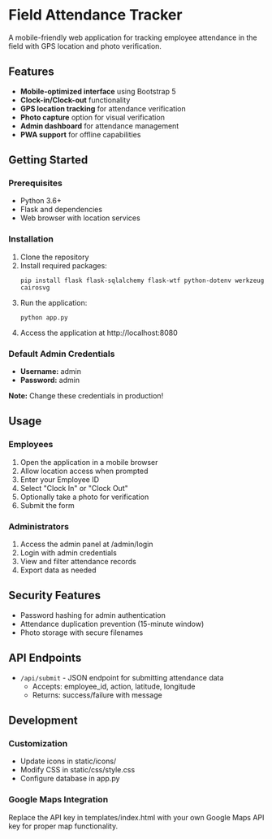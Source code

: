 # Field Attendance Tracker

A mobile-friendly web application for tracking employee attendance in the field with GPS location and photo verification.

## Features

- **Mobile-optimized interface** using Bootstrap 5
- **Clock-in/Clock-out** functionality
- **GPS location tracking** for attendance verification
- **Photo capture** option for visual verification
- **Admin dashboard** for attendance management
- **PWA support** for offline capabilities

## Getting Started

### Prerequisites

- Python 3.6+
- Flask and dependencies
- Web browser with location services

### Installation

1. Clone the repository
2. Install required packages:
   ```
   pip install flask flask-sqlalchemy flask-wtf python-dotenv werkzeug cairosvg
   ```
3. Run the application:
   ```
   python app.py
   ```
4. Access the application at http://localhost:8080

### Default Admin Credentials

- **Username:** admin
- **Password:** admin

**Note:** Change these credentials in production!

## Usage

### Employees

1. Open the application in a mobile browser
2. Allow location access when prompted
3. Enter your Employee ID
4. Select "Clock In" or "Clock Out"
5. Optionally take a photo for verification
6. Submit the form

### Administrators

1. Access the admin panel at /admin/login
2. Login with admin credentials
3. View and filter attendance records
4. Export data as needed

## Security Features

- Password hashing for admin authentication
- Attendance duplication prevention (15-minute window)
- Photo storage with secure filenames

## API Endpoints

- `/api/submit` - JSON endpoint for submitting attendance data
  - Accepts: employee_id, action, latitude, longitude
  - Returns: success/failure with message

## Development

### Customization

- Update icons in static/icons/
- Modify CSS in static/css/style.css
- Configure database in app.py

### Google Maps Integration

Replace the API key in templates/index.html with your own Google Maps API key for proper map functionality.
